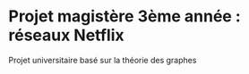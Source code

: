 # Projet magistère 3ème année : réseaux Netflix
Projet universitaire basé sur la théorie des graphes
